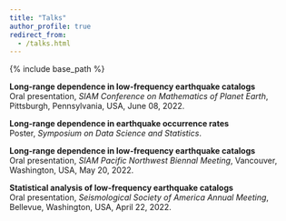 ```yaml
---
title: "Talks"
author_profile: true
redirect_from:
  - /talks.html
---
```


{% include base_path %}

<!-- Leave two spaces at the end -->

**Long-range dependence in low-frequency earthquake catalogs**  
Oral presentation, *SIAM Conference on Mathematics of Planet Earth*, Pittsburgh, Pennsylvania, USA, June 08, 2022.   

**Long-range dependence in earthquake occurrence rates**  
Poster, *Symposium on Data Science and Statistics*.  

**Long-range dependence in low-frequency earthquake catalogs**  
Oral presentation, *SIAM Pacific Northwest Biennal Meeting*, Vancouver, Washington, USA, May 20, 2022.  

**Statistical analysis of low-frequency earthquake catalogs**  
Oral presentation, *Seismological Society of America Annual Meeting*, Bellevue, Washington, USA, April 22, 2022.  

